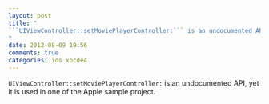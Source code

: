 ```yaml
---
layout: post
title: "
```UIViewController::setMoviePlayerController:``` is an undocumented API, yet it is used in one of the Apple sample project.
"
date: 2012-08-09 19:56
comments: true
categories: ios xocde4
---
```


```UIViewController::setMoviePlayerController:``` is an undocumented API, yet it is used in one of the Apple sample project.

